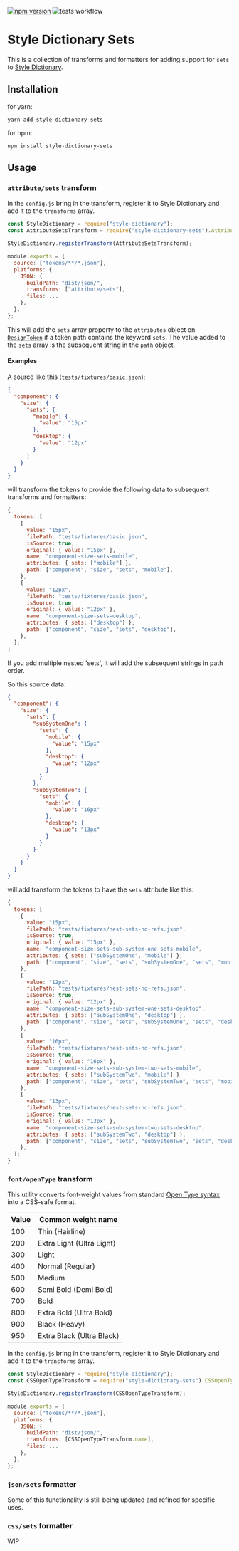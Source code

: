 [![npm version](https://badge.fury.io/js/style-dictionary-sets.svg)](https://badge.fury.io/js/style-dictionary-sets)
![tests workflow](https://github.com/garthdb/style-dictionary-sets/actions/workflows/test.yml/badge.svg)

# Style Dictionary Sets

This is a collection of transforms and formatters for adding support for `sets` to [Style Dictionary](https://amzn.github.io/style-dictionary/#/).

## Installation

for yarn:

```shell
yarn add style-dictionary-sets
```

for npm:

```shell
npm install style-dictionary-sets
```

## Usage

### `attribute/sets` transform

In the `config.js` bring in the transform, register it to Style Dictionary and add it to the `transforms` array.

```js
const StyleDictionary = require("style-dictionary");
const AttributeSetsTransform = require("style-dictionary-sets").AttributeSetsTransform;

StyleDictionary.registerTransform(AttributeSetsTransform);

module.exports = {
  source: ["tokens/**/*.json"],
  platforms: {
    JSON: {
      buildPath: "dist/json/",
      transforms: ["attribute/sets"],
      files: ...
    },
  },
};

```

This will add the `sets` array property to the `attributes` object on [`DesignToken`](https://github.com/amzn/style-dictionary/blob/main/types/DesignToken.d.ts) if a token path contains the keyword `sets`. The value added to the `sets` array is the subsequent string in the `path` object.

#### Examples

A source like this ([`tests/fixtures/basic.json`](https://github.com/GarthDB/style-dictionary-sets/blob/main/tests/fixtures/basic.json)):

```json
{
  "component": {
    "size": {
      "sets": {
        "mobile": {
          "value": "15px"
        },
        "desktop": {
          "value": "12px"
        }
      }
    }
  }
}
```

will transform the tokens to provide the following data to subsequent transforms and formatters:

```js
{
  tokens: [
    {
      value: "15px",
      filePath: "tests/fixtures/basic.json",
      isSource: true,
      original: { value: "15px" },
      name: "component-size-sets-mobile",
      attributes: { sets: ["mobile"] },
      path: ["component", "size", "sets", "mobile"],
    },
    {
      value: "12px",
      filePath: "tests/fixtures/basic.json",
      isSource: true,
      original: { value: "12px" },
      name: "component-size-sets-desktop",
      attributes: { sets: ["desktop"] },
      path: ["component", "size", "sets", "desktop"],
    },
  ];
}
```

If you add multiple nested 'sets', it will add the subsequent strings in path order.

So this source data:

```json
{
  "component": {
    "size": {
      "sets": {
        "subSystemOne": {
          "sets": {
            "mobile": {
              "value": "15px"
            },
            "desktop": {
              "value": "12px"
            }
          }
        },
        "subSystemTwo": {
          "sets": {
            "mobile": {
              "value": "16px"
            },
            "desktop": {
              "value": "13px"
            }
          }
        }
      }
    }
  }
}
```

will add transform the tokens to have the `sets` attribute like this:

```js
{
  tokens: [
    {
      value: "15px",
      filePath: "tests/fixtures/nest-sets-no-refs.json",
      isSource: true,
      original: { value: "15px" },
      name: "component-size-sets-sub-system-one-sets-mobile",
      attributes: { sets: ["subSystemOne", "mobile"] },
      path: ["component", "size", "sets", "subSystemOne", "sets", "mobile"],
    },
    {
      value: "12px",
      filePath: "tests/fixtures/nest-sets-no-refs.json",
      isSource: true,
      original: { value: "12px" },
      name: "component-size-sets-sub-system-one-sets-desktop",
      attributes: { sets: ["subSystemOne", "desktop"] },
      path: ["component", "size", "sets", "subSystemOne", "sets", "desktop"],
    },
    {
      value: "16px",
      filePath: "tests/fixtures/nest-sets-no-refs.json",
      isSource: true,
      original: { value: "16px" },
      name: "component-size-sets-sub-system-two-sets-mobile",
      attributes: { sets: ["subSystemTwo", "mobile"] },
      path: ["component", "size", "sets", "subSystemTwo", "sets", "mobile"],
    },
    {
      value: "13px",
      filePath: "tests/fixtures/nest-sets-no-refs.json",
      isSource: true,
      original: { value: "13px" },
      name: "component-size-sets-sub-system-two-sets-desktop",
      attributes: { sets: ["subSystemTwo", "desktop"] },
      path: ["component", "size", "sets", "subSystemTwo", "sets", "desktop"],
    },
  ];
}
```

### `font/openType` transform

This utility converts font-weight values from standard [Open Type syntax](https://developer.mozilla.org/en-US/docs/Web/CSS/font-weight#common_weight_name_mapping) into a CSS-safe format.

| Value | Common weight name |
| -- | -- |
| 100 | Thin (Hairline) |
| 200 | Extra Light (Ultra Light) |
| 300 | Light |
| 400 | Normal (Regular) |
| 500 | Medium |
| 600 | Semi Bold (Demi Bold) |
| 700 | Bold |
| 800 | Extra Bold (Ultra Bold) |
| 900 | Black (Heavy) |
| 950 | Extra Black (Ultra Black) |

In the `config.js` bring in the transform, register it to Style Dictionary and add it to the `transforms` array.

```js
const StyleDictionary = require("style-dictionary");
const CSSOpenTypeTransform = require("style-dictionary-sets").CSSOpenTypeTransform;

StyleDictionary.registerTransform(CSSOpenTypeTransform);

module.exports = {
  source: ["tokens/**/*.json"],
  platforms: {
    JSON: {
      buildPath: "dist/json/",
      transforms: [CSSOpenTypeTransform.name],
      files: ...
    },
  },
};
```

### `json/sets` formatter

Some of this functionality is still being updated and refined for specific uses.

### `css/sets` formatter

WIP
